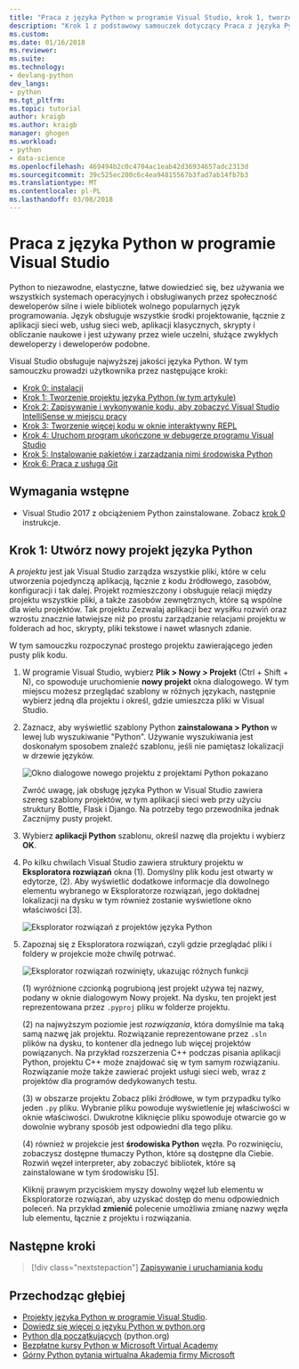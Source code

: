 ```yaml
---
title: "Praca z języka Python w programie Visual Studio, krok 1, tworzenia projektu | Dokumentacja firmy Microsoft"
description: "Krok 1 z podstawowy samouczek dotyczący Praca z języka Python w programie Visual Studio, zwijania całego samouczek opisujące warunki wstępne i przejście przez proces tworzenia nowego projektu języka Python."
ms.custom: 
ms.date: 01/16/2018
ms.reviewer: 
ms.suite: 
ms.technology:
- devlang-python
dev_langs:
- python
ms.tgt_pltfrm: 
ms.topic: tutorial
author: kraigb
ms.author: kraigb
manager: ghogen
ms.workload:
- python
- data-science
ms.openlocfilehash: 469494b2c0c4704ac1eab42d36934657adc2313d
ms.sourcegitcommit: 39c525ec200c6c4ea94815567b3fad7ab14fb7b3
ms.translationtype: MT
ms.contentlocale: pl-PL
ms.lasthandoff: 03/08/2018
---
```

# <a name="working-with-python-in-visual-studio"></a>Praca z języka Python w programie Visual Studio

Python to niezawodne, elastyczne, łatwe dowiedzieć się, bez używania we wszystkich systemach operacyjnych i obsługiwanych przez społeczność deweloperów silne i wiele bibliotek wolnego popularnych język programowania. Język obsługuje wszystkie środki projektowanie, łącznie z aplikacji sieci web, usług sieci web, aplikacji klasycznych, skrypty i obliczanie naukowe i jest używany przez wiele uczelni, służące zwykłych deweloperzy i deweloperów podobne.

Visual Studio obsługuje najwyższej jakości języka Python. W tym samouczku prowadzi użytkownika przez następujące kroki:

- [Krok 0: instalacji](tutorial-working-with-python-in-visual-studio-step-00-installation.md)
- [Krok 1: Tworzenie projektu języka Python (w tym artykule)](#step-1-create-a-new-python-project)
- [Krok 2: Zapisywanie i wykonywanie kodu, aby zobaczyć Visual Studio IntelliSense w miejscu pracy](tutorial-working-with-python-in-visual-studio-step-02-writing-code.md)
- [Krok 3: Tworzenie więcej kodu w oknie interaktywny REPL](tutorial-working-with-python-in-visual-studio-step-03-interactive-repl.md)
- [Krok 4: Uruchom program ukończone w debugerze programu Visual Studio](tutorial-working-with-python-in-visual-studio-step-04-debugging.md)
- [Krok 5: Instalowanie pakietów i zarządzania nimi środowiska Python](tutorial-working-with-python-in-visual-studio-step-05-installing-packages.md)
- [Krok 6: Praca z usługą Git](tutorial-working-with-python-in-visual-studio-step-06-working-with-git.md)

## <a name="prerequisites"></a>Wymagania wstępne

- Visual Studio 2017 z obciążeniem Python zainstalowane. Zobacz [krok 0](tutorial-working-with-python-in-visual-studio-step-00-installation.md) instrukcje.

## <a name="step-1-create-a-new-python-project"></a>Krok 1: Utwórz nowy projekt języka Python

A *projektu* jest jak Visual Studio zarządza wszystkie pliki, które w celu utworzenia pojedynczą aplikacją, łącznie z kodu źródłowego, zasobów, konfiguracji i tak dalej. Projekt rozmieszczony i obsługuje relacji między projektu wszystkie pliki, a także zasobów zewnętrznych, które są wspólne dla wielu projektów. Tak projektu Zezwalaj aplikacji bez wysiłku rozwiń oraz wzrostu znacznie łatwiejsze niż po prostu zarządzanie relacjami projektu w folderach ad hoc, skrypty, pliki tekstowe i nawet własnych zdanie.

W tym samouczku rozpoczynać prostego projektu zawierającego jeden pusty plik kodu.

1. W programie Visual Studio, wybierz **Plik > Nowy > Projekt** (Ctrl + Shift + N), co spowoduje uruchomienie **nowy projekt** okna dialogowego. W tym miejscu możesz przeglądać szablony w różnych językach, następnie wybierz jedną dla projektu i określ, gdzie umieszcza pliki w Visual Studio.

1. Zaznacz, aby wyświetlić szablony Python **zainstalowana > Python** w lewej lub wyszukiwanie "Python". Używanie wyszukiwania jest doskonałym sposobem znaleźć szablonu, jeśli nie pamiętasz lokalizacji w drzewie języków.

    ![Okno dialogowe nowego projektu z projektami Python pokazano](media/vs-getting-started-python-01-new-project.png)

    Zwróć uwagę, jak obsługę języka Python w Visual Studio zawiera szereg szablony projektów, w tym aplikacji sieci web przy użyciu struktury Bottle, Flask i Django. Na potrzeby tego przewodnika jednak Zacznijmy pusty projekt.

1. Wybierz **aplikacji Python** szablonu, określ nazwę dla projektu i wybierz **OK**.

1. Po kilku chwilach Visual Studio zawiera struktury projektu w **Eksploratora rozwiązań** okna (1). Domyślny plik kodu jest otwarty w edytorze, (2). Aby wyświetlić dodatkowe informacje dla dowolnego elementu wybranego w Eksploratorze rozwiązań, jego dokładnej lokalizacji na dysku w tym również zostanie wyświetlone okno właściwości [3].

    ![Eksplorator rozwiązań z projektów języka Python](media/vs-getting-started-python-02-windows.png)

1. Zapoznaj się z Eksploratora rozwiązań, czyli gdzie przeglądać pliki i foldery w projekcie może chwilę potrwać.

    ![Eksplorator rozwiązań rozwinięty, ukazując różnych funkcji](media/vs-getting-started-python-03-solution-explorer.png)

    (1) wyróżnione czcionką pogrubioną jest projekt używa tej nazwy, podany w oknie dialogowym Nowy projekt. Na dysku, ten projekt jest reprezentowana przez `.pyproj` pliku w folderze projektu.

    (2) na najwyższym poziomie jest *rozwiązania*, która domyślnie ma taką samą nazwę jak projektu. Rozwiązanie reprezentowane przez `.sln` plików na dysku, to kontener dla jednego lub więcej projektów powiązanych. Na przykład rozszerzenia C++ podczas pisania aplikacji Python, projektu C++ może znajdować się w tym samym rozwiązaniu. Rozwiązanie może także zawierać projekt usługi sieci web, wraz z projektów dla programów dedykowanych testu. 

    (3) w obszarze projektu Zobacz pliki źródłowe, w tym przypadku tylko jeden `.py` pliku. Wybranie pliku powoduje wyświetlenie jej właściwości w oknie właściwości. Dwukrotne kliknięcie pliku spowoduje otwarcie go w dowolnie wybrany sposób jest odpowiedni dla tego pliku.

    (4) również w projekcie jest **środowiska Python** węzła. Po rozwinięciu, zobaczysz dostępne tłumaczy Python, które są dostępne dla Ciebie. Rozwiń węzeł interpreter, aby zobaczyć bibliotek, które są zainstalowane w tym środowisku [5].

    Kliknij prawym przyciskiem myszy dowolny węzeł lub elementu w Eksploratorze rozwiązań, aby uzyskać dostęp do menu odpowiednich poleceń. Na przykład **zmienić** polecenie umożliwia zmianę nazwy węzła lub elementu, łącznie z projektu i rozwiązania.

## <a name="next-steps"></a>Następne kroki

> [!div class="nextstepaction"]
> [Zapisywanie i uruchamiania kodu](tutorial-working-with-python-in-visual-studio-step-02-writing-code.md)

## <a name="going-deeper"></a>Przechodząc głębiej

- [Projekty języka Python w programie Visual Studio](managing-python-projects-in-visual-studio.md).
- [Dowiedz się więcej o języku Python w python.org](https://www.python.org)
- [Python dla początkujących](https://www.python.org/about/gettingstarted/) (python.org)
- [Bezpłatne kursy Python w Microsoft Virtual Academy](https://mva.microsoft.com/search/SearchResults.aspx#!q=python)
- [Górny Python pytania wirtualna Akademia firmy Microsoft](https://aka.ms/mva-top-python-questions)
